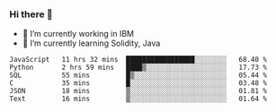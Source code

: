 ### Hi there 👋

<!--
**mathcodeman/mathcodeman** is a ✨ _special_ ✨ repository because its `README.md` (this file) appears on your GitHub profile.

Here are some ideas to get you started:

- 🔭 I’m currently working on ...
- 🌱 I’m currently learning ...
- 👯 I’m looking to collaborate on ...
- 🤔 I’m looking for help with ...
- 💬 Ask me about ...
- 📫 How to reach me: ...
- 😄 Pronouns: ...
- ⚡ Fun fact: ...
-->

- 🔭 I’m currently working in IBM
- 🌱 I’m currently learning Solidity, Java

<!--START_SECTION:waka-->

```text
JavaScript   11 hrs 32 mins  █████████████████░░░░░░░░   68.40 %
Python       2 hrs 59 mins   ████▒░░░░░░░░░░░░░░░░░░░░   17.73 %
SQL          55 mins         █▒░░░░░░░░░░░░░░░░░░░░░░░   05.44 %
C            35 mins         █░░░░░░░░░░░░░░░░░░░░░░░░   03.48 %
JSON         18 mins         ▒░░░░░░░░░░░░░░░░░░░░░░░░   01.81 %
Text         16 mins         ▒░░░░░░░░░░░░░░░░░░░░░░░░   01.64 %
```

<!--END_SECTION:waka-->
